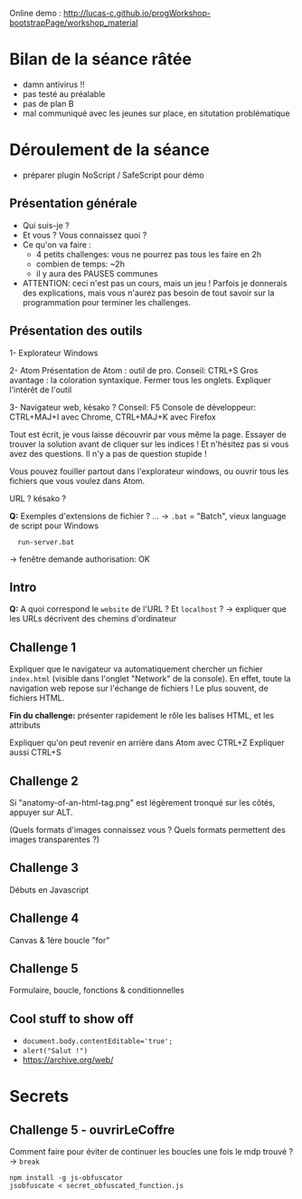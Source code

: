 <!--TODO:
- section "Aller plus loin" avec https://thimble.mozilla.org par exemple
-->

Online demo : http://lucas-c.github.io/progWorkshop-bootstrapPage/workshop_material


# Bilan de la séance râtée

- damn antivirus !!
- pas testé au préalable
- pas de plan B
- mal communiqué avec les jeunes sur place, en situtation problématique


# Déroulement de la séance

- préparer plugin NoScript / SafeScript pour démo

## Présentation générale

- Qui suis-je ?
- Et vous ? Vous connaissez quoi ?
- Ce qu'on va faire :
    * 4 petits challenges: vous ne pourrez pas tous les faire en 2h
    * combien de temps: ~2h
    * il y aura des PAUSES communes
- ATTENTION: ceci n'est pas un cours, mais un jeu ! Parfois je donnerais des explications, mais vous n'aurez pas besoin de tout savoir sur la programmation pour terminer les challenges.

## Présentation des outils

1- Explorateur Windows

2- Atom
Présentation de Atom : outil de pro. Conseil: CTRL+S
Gros avantage : la coloration syntaxique.
Fermer tous les onglets.
Expliquer l'intérêt de l'outil

3- Navigateur web, késako ?
Conseil: F5
Console de développeur: CTRL+MAJ+I avec Chrome, CTRL+MAJ+K avec Firefox

Tout est écrit, je vous laisse découvrir par vous même la page.
Essayer de trouver la solution avant de cliquer sur les indices !
Et n'hésitez pas si vous avez des questions. Il n'y a pas de question stupide !

Vous pouvez fouiller partout dans l'explorateur windows, ou ouvrir tous les fichiers que vous voulez dans Atom.

URL ? késako ?

**Q:** Exemples d'extensions de fichier ?
... -> `.bat` = "Batch", vieux language de script pour Windows

      run-server.bat

-> fenêtre demande authorisation: OK


## Intro

**Q:** A quoi correspond le `website` de l'URL ? Et `localhost` ?
-> expliquer que les URLs décrivent des chemins d'ordinateur


## Challenge 1

Expliquer que le navigateur va automatiquement chercher un fichier `index.html` (visible dans l'onglet "Network" de la console).
En effet, toute la navigation web repose sur l'échange de fichiers ! Le plus souvent, de fichiers HTML.

**Fin du challenge:** présenter rapidement le rôle les balises HTML, et les attributs

Expliquer qu'on peut revenir en arrière dans Atom avec CTRL+Z
Expliquer aussi CTRL+S


## Challenge 2

Si "anatomy-of-an-html-tag.png" est légèrement tronqué sur les côtés, appuyer sur ALT.

(Quels formats d'images connaissez vous ? Quels formats permettent des images transparentes ?)

## Challenge 3

Débuts en Javascript

## Challenge 4

Canvas & 1ère boucle "for"

## Challenge 5

Formulaire, boucle, fonctions & conditionnelles

## Cool stuff to show off

- `document.body.contentEditable='true';`
- `alert("Salut !")`
- https://archive.org/web/


# Secrets

## Challenge 5 - ouvrirLeCoffre

Comment faire pour éviter de continuer les boucles une fois le mdp trouvé ? -> `break`

    npm install -g js-obfuscator
    jsobfuscate < secret_obfuscated_function.js

